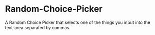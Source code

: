 # Random-Choice-Picker
A Random Choice Picker that selects one of the things you input into the text-area separated by commas.
